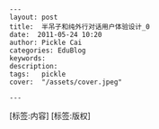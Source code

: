 
    ---
    layout: post  
    title:  半吊子和纯外行对话用户体验设计_0  
    date:  2011-05-24 10:20  
    author: Pickle Cai  
    categories: EduBlog  
    keywords: 
    description:   
    tags:	pickle   
    cover:  "/assets/cover.jpeg"  

    ---  
    
[标签:内容]
 [标签:版权]

